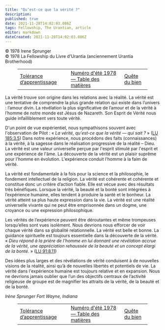```yaml
---
title: "Qu’est-ce que la vérité ?"
description: 
published: true
date: 2021-11-28T14:02:03.086Z
tags: Fellowship, The Urantian, article
editor: markdown
dateCreated: 2021-11-28T14:02:03.086Z
---
```


<p class="v-card v-sheet theme--light grey lighten-3 px-2">© 1978 Irene Sprunger<br>© 1978 La Fellowship du Livre d'Urantia (anciennement Urantia Brotherhood)</p>
<figure class="table chapter-navigator">
  <table>
    <tbody>
      <tr>
        <td>
        <a href="/fr/article/Mark_Kulieke/Learning_Tolerance">
          <span class="mdi mdi-arrow-left-drop-circle"></span><span class="pl-2">Tolérance d’apprentissage</span>
        </a>
        </td>
        <td>
        <a href="/fr/index/articles_the_urantian#numéro-d'été-1978">
          <span class="mdi mdi-book-open-variant"></span><span class="pl-2">Numéro d'été 1978 — Table des matières</span>
        </a>
        </td>
        <td>
        <a href="/fr/article/Virginia_Varnum/Quest_For_Goodness">
          <span class="pr-2">Quête du bien</span><span class="mdi mdi-arrow-right-drop-circle"></span>
        </a>
        </td>
      </tr>
    </tbody>
  </table>
</figure>



La vérité trouve son origine dans les relations avec la réalité. La vérité est une tentative de comprendre la plus grande relation qui existe dans l’univers : l’amour divin. La révélation la plus significative de l’amour et de la vérité à l’homme de notre monde est Jésus de Nazareth. Son Esprit de Vérité nous guide infailliblement vers toute vérité.

D'un point de vue expérientiel, nous sympathisons souvent avec l'observation de Pilot : « _La vérité, qu'est-ce que la vérité — qui sait ?_ » ([LU 185:3.5](/fr/The_Urantia_Book/185#p3_5)) Dans notre expérience, nous procédons des faits (connaissances) à la vérité, à la sagesse dans le réalisation progressive de la réalité – Dieu. La vérité est une valeur universelle perçue par l'esprit stimulé par l'esprit et une expérience de l'âme. La découverte de la vérité est un plaisir suprême pour l'homme en évolution. L'expérience conduit l'homme à la faim de vérité.

La vérité est fondamentale à la fois pour la science et la philosophie, le fondement intellectuel de la religion. La vérité est cohérente et cohérente et constitue donc un critère d’action fiable. Elle est vécue avec des résultats très bénéfiques. Lorsque la vérité, la beauté et la bonté sont intégrées à l’expérience humaine, elles tendent à produire la santé et le bonheur. La vérité atteint sa plus haute expression dans la vie. La vérité est une réalité universelle vivante qui ne peut être emprisonnée dans un dogme, une croyance ou une expression philosophique.

Les vérités de l’expérience peuvent être déroutantes et même trompeuses lorsqu’elles sont vues isolément. Nous devrions nous efforcer de voir chaque vérité dans sa globalité relationnelle. La vérité est belle et bonne. La guidance spirituelle est toujours essentielle dans la découverte de la vérité. « _Dieu répond à la prière de l’homme en lui donnant une révélation accrue de la vérité, une appréciation rehaussée de la beauté et un concept élargi de la bonté._ » ([LU 91:8.11](/fr/The_Urantia_Book/91#p8_11))

Des idées plus larges et des révélations de vérité conduisent à de nouvelles visions de la réalité, ainsi qu’à de nouvelles libertés et potentiels de vie. La vérité dans l'expérience humaine est toujours relative et en expansion. Nous ne devrions jamais oublier que l’un des objectifs centraux de l’activité religieuse de groupe est de magnifier les attraits de la vérité, de la beauté et de la bonté.

_Irène Sprunger_
_Fort Wayne, Indiana_



<figure class="table chapter-navigator">
  <table>
    <tbody>
      <tr>
        <td>
        <a href="/fr/article/Mark_Kulieke/Learning_Tolerance">
          <span class="mdi mdi-arrow-left-drop-circle"></span><span class="pl-2">Tolérance d’apprentissage</span>
        </a>
        </td>
        <td>
        <a href="/fr/index/articles_the_urantian#numéro-d'été-1978">
          <span class="mdi mdi-book-open-variant"></span><span class="pl-2">Numéro d'été 1978 — Table des matières</span>
        </a>
        </td>
        <td>
        <a href="/fr/article/Virginia_Varnum/Quest_For_Goodness">
          <span class="pr-2">Quête du bien</span><span class="mdi mdi-arrow-right-drop-circle"></span>
        </a>
        </td>
      </tr>
    </tbody>
  </table>
</figure>
